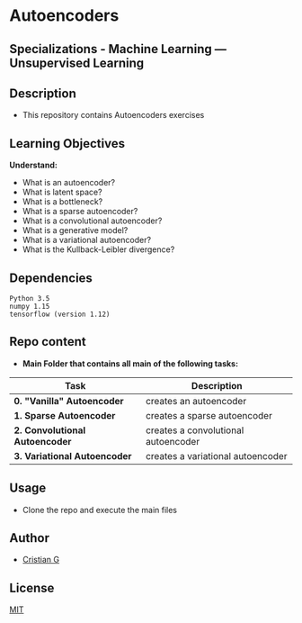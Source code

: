 # Autoencoders
## Specializations - Machine Learning ― Unsupervised Learning

## Description

* This repository contains Autoencoders exercises

## Learning Objectives

**Understand:**

* What is an autoencoder?
* What is latent space?
* What is a bottleneck?
* What is a sparse autoencoder?
* What is a convolutional autoencoder?
* What is a generative model?
* What is a variational autoencoder?
* What is the Kullback-Leibler divergence?

## Dependencies
```
Python 3.5
numpy 1.15
tensorflow (version 1.12)
```

## Repo content

* **Main Folder that contains all main of the following tasks:**

| Task | Description |
| --- | --- |
|**0. "Vanilla" Autoencoder**| creates an autoencoder
|**1. Sparse Autoencoder**| creates a sparse autoencoder
|**2. Convolutional Autoencoder**| creates a convolutional autoencoder
|**3. Variational Autoencoder**| creates a variational autoencoder

## Usage
* Clone the repo and execute the main files

## Author
- [Cristian G](https://github.com/cristian-fg)

## License
[MIT](https://choosealicense.com/licenses/mit/)
